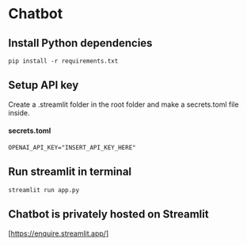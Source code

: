 # Chatbot

## Install Python dependencies
```pip install -r requirements.txt```

## Setup API key
Create a .streamlit folder in the root folder and make a secrets.toml file inside.
#### secrets.toml
```OPENAI_API_KEY="INSERT_API_KEY_HERE"```

## Run streamlit in terminal
```streamlit run app.py```

## Chatbot is privately hosted on Streamlit
[https://enquire.streamlit.app/]
